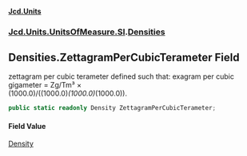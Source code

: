 #### [Jcd.Units](index.md 'index')
### [Jcd.Units.UnitsOfMeasure.SI](Jcd.Units.UnitsOfMeasure.SI.md 'Jcd.Units.UnitsOfMeasure.SI').[Densities](Densities.md 'Jcd.Units.UnitsOfMeasure.SI.Densities')

## Densities.ZettagramPerCubicTerameter Field

zettagram per cubic terameter defined such that: exagram per cubic gigameter = Zg/Tm³ ×  
(1000.0)/((1000.0)*(1000.0)*(1000.0)).

```csharp
public static readonly Density ZettagramPerCubicTerameter;
```

#### Field Value
[Density](Density.md 'Jcd.Units.UnitTypes.Density')